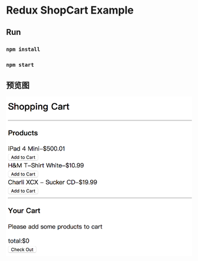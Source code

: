 # Redux ShopCart Example

 ## Run

### `npm install`
### `npm start`

## 预览图

![](../img/shopCart.jpg)